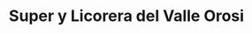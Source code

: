 ---
title: "Super y Licorera del Valle Orosi"
url: /san-rafael/super-y-licorera-del-valle-orosi/
shop: Spirituosen
---